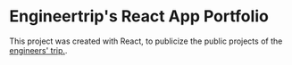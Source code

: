 # Engineertrip's React App Portfolio

This project was created with React, to publicize the public projects of the  [engineers' trip.](https://www.instagram.com/elingenierotrip/).
